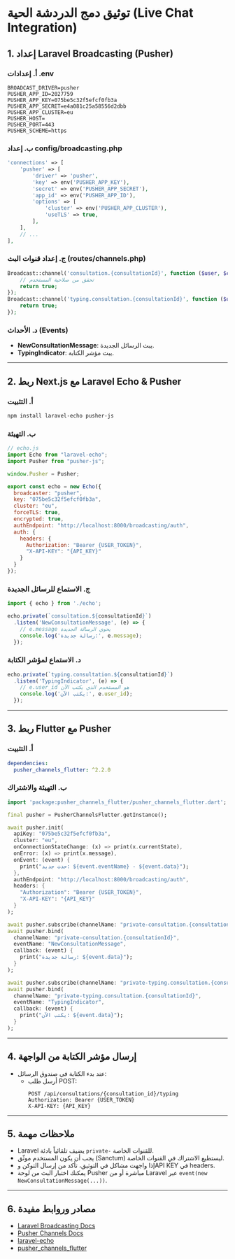# توثيق دمج الدردشة الحية (Live Chat Integration)

## 1. إعداد Laravel Broadcasting (Pusher)

### أ. إعدادات .env
```env
BROADCAST_DRIVER=pusher
PUSHER_APP_ID=2027759
PUSHER_APP_KEY=075be5c32f5efcf0fb3a
PUSHER_APP_SECRET=e4a081c25a58556d2dbb
PUSHER_APP_CLUSTER=eu
PUSHER_HOST=
PUSHER_PORT=443
PUSHER_SCHEME=https
```

### ب. إعداد config/broadcasting.php
```php
'connections' => [
    'pusher' => [
        'driver' => 'pusher',
        'key' => env('PUSHER_APP_KEY'),
        'secret' => env('PUSHER_APP_SECRET'),
        'app_id' => env('PUSHER_APP_ID'),
        'options' => [
            'cluster' => env('PUSHER_APP_CLUSTER'),
            'useTLS' => true,
        ],
    ],
    // ...
],
```

### ج. إعداد قنوات البث (routes/channels.php)
```php
Broadcast::channel('consultation.{consultationId}', function ($user, $consultationId) {
    // تحقق من صلاحية المستخدم
    return true;
});
Broadcast::channel('typing.consultation.{consultationId}', function ($user, $consultationId) {
    return true;
});
```

### د. الأحداث (Events)
- **NewConsultationMessage**: يبث الرسائل الجديدة.
- **TypingIndicator**: يبث مؤشر الكتابة.

---

## 2. ربط Next.js مع Laravel Echo & Pusher

### أ. التثبيت
```bash
npm install laravel-echo pusher-js
```

### ب. التهيئة
```js
// echo.js
import Echo from "laravel-echo";
import Pusher from "pusher-js";

window.Pusher = Pusher;

export const echo = new Echo({
  broadcaster: "pusher",
  key: "075be5c32f5efcf0fb3a",
  cluster: "eu",
  forceTLS: true,
  encrypted: true,
  authEndpoint: "http://localhost:8000/broadcasting/auth",
  auth: {
    headers: {
      Authorization: "Bearer {USER_TOKEN}",
      "X-API-KEY": "{API_KEY}"
    }
  }
});
```

### ج. الاستماع للرسائل الجديدة
```js
import { echo } from './echo';

echo.private(`consultation.${consultationId}`)
  .listen('NewConsultationMessage', (e) => {
    // e.message يحوي الرسالة الجديدة
    console.log('رسالة جديدة:', e.message);
  });
```

### د. الاستماع لمؤشر الكتابة
```js
echo.private(`typing.consultation.${consultationId}`)
  .listen('TypingIndicator', (e) => {
    // e.user_id هو المستخدم الذي يكتب الآن
    console.log('يكتب الآن:', e.user_id);
  });
```

---

## 3. ربط Flutter مع Pusher

### أ. التثبيت
```yaml
dependencies:
  pusher_channels_flutter: ^2.2.0
```

### ب. التهيئة والاشتراك
```dart
import 'package:pusher_channels_flutter/pusher_channels_flutter.dart';

final pusher = PusherChannelsFlutter.getInstance();

await pusher.init(
  apiKey: "075be5c32f5efcf0fb3a",
  cluster: "eu",
  onConnectionStateChange: (x) => print(x.currentState),
  onError: (x) => print(x.message),
  onEvent: (event) {
    print("حدث جديد: ${event.eventName} - ${event.data}");
  },
  authEndpoint: "http://localhost:8000/broadcasting/auth",
  headers: {
    "Authorization": "Bearer {USER_TOKEN}",
    "X-API-KEY": "{API_KEY}"
  }
);

await pusher.subscribe(channelName: "private-consultation.{consultationId}");
await pusher.bind(
  channelName: "private-consultation.{consultationId}",
  eventName: "NewConsultationMessage",
  callback: (event) {
    print("رسالة جديدة: ${event.data}");
  }
);

await pusher.subscribe(channelName: "private-typing.consultation.{consultationId}");
await pusher.bind(
  channelName: "private-typing.consultation.{consultationId}",
  eventName: "TypingIndicator",
  callback: (event) {
    print("يكتب الآن: ${event.data}");
  }
);
```

---

## 4. إرسال مؤشر الكتابة من الواجهة

- عند بدء الكتابة في صندوق الرسائل:
  - أرسل طلب POST:
    ```http
    POST /api/consultations/{consultation_id}/typing
    Authorization: Bearer {USER_TOKEN}
    X-API-KEY: {API_KEY}
    ```

---

## 5. ملاحظات مهمة
- Laravel يضيف تلقائياً بادئة `private-` للقنوات الخاصة.
- يجب أن يكون المستخدم موثّق (Sanctum) ليستطيع الاشتراك في القنوات الخاصة.
- إذا واجهت مشاكل في التوثيق، تأكد من إرسال التوكن وAPI KEY في headers.
- يمكنك اختبار البث من لوحة Pusher مباشرة أو من Laravel عبر `event(new NewConsultationMessage(...))`.

---

## 6. مصادر وروابط مفيدة
- [Laravel Broadcasting Docs](https://laravel.com/docs/broadcasting)
- [Pusher Channels Docs](https://pusher.com/docs/channels)
- [laravel-echo](https://github.com/laravel/echo)
- [pusher_channels_flutter](https://pub.dev/packages/pusher_channels_flutter) 